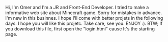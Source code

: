 Hi, I'm Omer and I'm a JR and Front-End Developer. I tried to make a informative web site about Minecraft game. Sorry for mistakes in advance. I'm new in this businnes. I hope I'll come with better projets in the following days. I hope you will like this projetc. Take care, see you. ENJOY :). BTW; If you download this file, first open the "login.html" cause It's the starting page.
